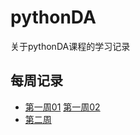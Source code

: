 # pythonDA
关于pythonDA课程的学习记录
## 每周记录
- [第一周01](https://github.com/fangqiao007/pythonDA/blob/master/%E5%AD%A6%E4%B9%A0%E8%AE%B0%E5%BD%95/week01.ipynb)
[第一周02](https://github.com/fangqiao007/pythonDA/blob/master/%E5%AD%A6%E4%B9%A0%E8%AE%B0%E5%BD%95/week_01.md)
- [第二周](https://github.com/fangqiao007/pythonDA/blob/master/%E5%AD%A6%E4%B9%A0%E8%AE%B0%E5%BD%95/week02.ipynb)
